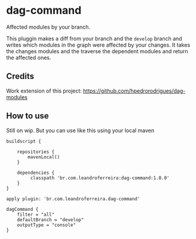 # dag-command

Affected modules by your branch. 

This pluggin makes a diff from your branch and the `develop` branch and writes which modules in the graph were affected by your changes. It takes the changes modules and the traverse the dependent modules and return the affected ones. 


## Credits

Work extension of this project: https://github.com/hpedrorodrigues/dag-modules

## How to use

Still on wip. But you can use like this using your local maven

```
buildscript {

    repositories {
        mavenLocal()
    }

    dependencies {
		 classpath 'br.com.leandroferreira:dag-command:1.0.0'
    }
}

apply plugin: 'br.com.leandroferreira.dag-command'

dagCommand {
    filter = "all"
    defaultBranch = "develop"
    outputType = "console"
}
```

